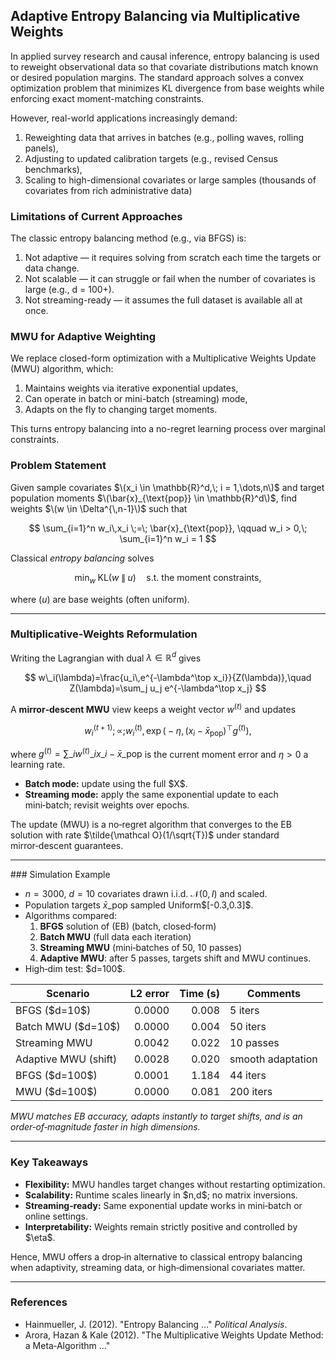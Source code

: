 ## Adaptive Entropy Balancing via Multiplicative Weights

In applied survey research and causal inference, entropy balancing is used to reweight observational data so that covariate distributions match known or desired population margins. The standard approach solves a convex optimization problem that minimizes KL divergence from base weights while enforcing exact moment-matching constraints.

However, real-world applications increasingly demand:

1. Reweighting data that arrives in batches (e.g., polling waves, rolling panels),
2. Adjusting to updated calibration targets (e.g., revised Census benchmarks),
3. Scaling to high-dimensional covariates or large samples (thousands of covariates from rich administrative data)

### Limitations of Current Approaches

The classic entropy balancing method (e.g., via BFGS) is:

1. Not adaptive — it requires solving from scratch each time the targets or data change.
2. Not scalable — it can struggle or fail when the number of covariates is large (e.g., d = 100+).
3. Not streaming-ready — it assumes the full dataset is available all at once.

### MWU for Adaptive Weighting

We replace closed-form optimization with a Multiplicative Weights Update (MWU) algorithm, which:

1. Maintains weights via iterative exponential updates,
2. Can operate in batch or mini-batch (streaming) mode,
3. Adapts on the fly to changing target moments.

This turns entropy balancing into a no-regret learning process over marginal constraints.

### Problem Statement

Given sample covariates $\(x_i \in \mathbb{R}^d,\; i = 1,\dots,n\)$ and target population moments $\(\bar{x}_{\text{pop}} \in \mathbb{R}^d\)$, find weights $\(w \in \Delta^{\,n-1}\)$ such that

$$
\sum_{i=1}^n w_i\,x_i \;=\; \bar{x}_{\text{pop}},
  \qquad
  w_i > 0,\;
\sum_{i=1}^n w_i = 1
$$

Classical *entropy balancing* solves

$$
\min_{w}\;\mathrm{KL}\bigl(w \;\|\; u\bigr)
  \quad\text{s.t. the moment constraints},
  \tag{EB}
$$

where ($u$) are base weights (often uniform).

---

### Multiplicative‑Weights Reformulation

Writing the Lagrangian with dual $\lambda\in\mathbb R^d$ gives    

$$
w\_i(\lambda)=\frac{u_i\,e^{-\lambda^\top x_i}}{Z(\lambda)},\quad Z(\lambda)=\sum_j u_j e^{-\lambda^\top x_j}
$$

A **mirror‑descent MWU** view keeps a weight vector $w^{(t)}$ and updates

$$
w^{(t+1)}_i;\propto;w^{(t)}_i,\exp\bigl(-\eta, (x_i-\bar x_\text{pop})^\top g^{(t)}\bigr),\tag{MWU}
$$

where $g^{(t)}=\sum\_i w^{(t)}\_i x\_i-\bar x\_\text{pop}$ is the current moment error and $\eta>0$ a learning rate.

* **Batch mode:** update using the full \$X\$.
* **Streaming mode:** apply the same exponential update to each mini‑batch; revisit weights over epochs.

The update (MWU) is a no‑regret algorithm that converges to the EB solution with rate $\tilde{\mathcal O}(1/\sqrt{T})$ under standard mirror‑descent guarantees.

---

### Simulation Example

* $n=3000$, $d=10$ covariates drawn i.i.d. $\mathcal N(0,I)$ and scaled.
* Population targets $\bar x\_{\text{pop}}$ sampled Uniform$\[-0.3,0.3]\$.
* Algorithms compared:
  1. **BFGS** solution of (EB) (batch, closed‑form)
  2. **Batch MWU** (full data each iteration)
  3. **Streaming MWU** (mini‑batches of 50, 10 passes)
  4. **Adaptive MWU**: after 5 passes, targets shift and MWU continues.
* High‑dim test: \$d=100\$.

| Scenario             | L2 error | Time (s) | Comments          |
| -------------------- | -------: | -------: | ----------------- |
| BFGS (\$d=10\$)      |   0.0000 |    0.008 | 5 iters           |
| Batch MWU (\$d=10\$) |   0.0000 |    0.004 | 50 iters          |
| Streaming MWU        |   0.0042 |    0.022 | 10 passes         |
| Adaptive MWU (shift) |   0.0028 |    0.020 | smooth adaptation |
| BFGS (\$d=100\$)     |   0.0001 |    1.184 | 44 iters          |
| MWU (\$d=100\$)      |   0.0000 |    0.081 | 200 iters         |

*MWU matches EB accuracy, adapts instantly to target shifts, and is an order‑of‑magnitude faster in high dimensions.*

---

### Key Takeaways

* **Flexibility:** MWU handles target changes without restarting optimization.
* **Scalability:** Runtime scales linearly in \$n,d\$; no matrix inversions.
* **Streaming‑ready:** Same exponential update works in mini‑batch or online settings.
* **Interpretability:** Weights remain strictly positive and controlled by \$\eta\$.

Hence, MWU offers a drop‑in alternative to classical entropy balancing when adaptivity, streaming data, or high‑dimensional covariates matter.

---

### References

* Hainmueller, J. (2012). "Entropy Balancing …" *Political Analysis*.
* Arora, Hazan & Kale (2012). "The Multiplicative Weights Update Method: a Meta‑Algorithm …"
